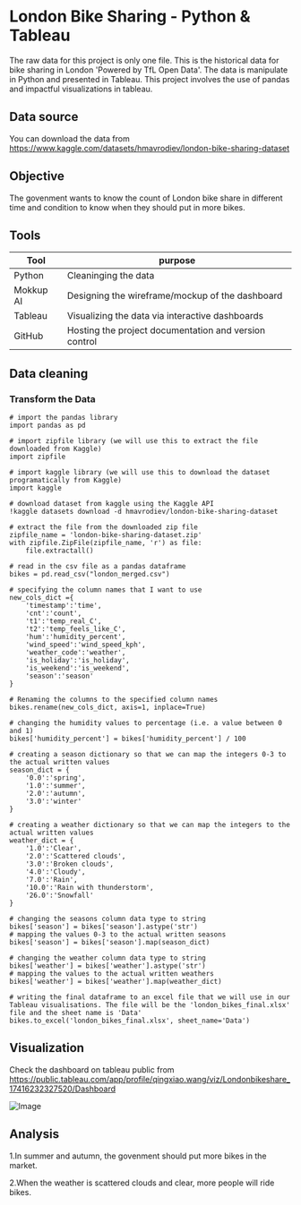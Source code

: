 # London Bike Sharing - Python & Tableau
The raw data for this project is only one file. This is the historical data for bike sharing in London 'Powered by TfL Open Data'. The data is manipulate in Python and presented in Tableau. This project involves the use of pandas and impactful visualizations in tableau.

## Data source
You can download the data from https://www.kaggle.com/datasets/hmavrodiev/london-bike-sharing-dataset

## Objective
The govenment wants to know the count of London bike share in different time and condition to know when they should put in more bikes.

## Tools
|Tool       |purpose                                                |
|-----------|-------------------------------------------------------|
|Python   |   Cleaninging the data|
|Mokkup AI|   Designing the wireframe/mockup of the dashboard|
|Tableau |   Visualizing the data via interactive dashboards|
|GitHub|      Hosting the project documentation and version control|

## Data cleaning
### Transform the Data
```
# import the pandas library
import pandas as pd

# import zipfile library (we will use this to extract the file downloaded from Kaggle)
import zipfile

# import kaggle library (we will use this to download the dataset programatically from Kaggle)
import kaggle

# download dataset from kaggle using the Kaggle API
!kaggle datasets download -d hmavrodiev/london-bike-sharing-dataset

# extract the file from the downloaded zip file
zipfile_name = 'london-bike-sharing-dataset.zip'
with zipfile.ZipFile(zipfile_name, 'r') as file:
    file.extractall()

# read in the csv file as a pandas dataframe
bikes = pd.read_csv("london_merged.csv")

# specifying the column names that I want to use
new_cols_dict ={
    'timestamp':'time',
    'cnt':'count', 
    't1':'temp_real_C',
    't2':'temp_feels_like_C',
    'hum':'humidity_percent',
    'wind_speed':'wind_speed_kph',
    'weather_code':'weather',
    'is_holiday':'is_holiday',
    'is_weekend':'is_weekend',
    'season':'season'
}

# Renaming the columns to the specified column names
bikes.rename(new_cols_dict, axis=1, inplace=True)

# changing the humidity values to percentage (i.e. a value between 0 and 1)
bikes['humidity_percent'] = bikes['humidity_percent'] / 100

# creating a season dictionary so that we can map the integers 0-3 to the actual written values
season_dict = {
    '0.0':'spring',
    '1.0':'summer',
    '2.0':'autumn',
    '3.0':'winter'
}

# creating a weather dictionary so that we can map the integers to the actual written values
weather_dict = {
    '1.0':'Clear',
    '2.0':'Scattered clouds',
    '3.0':'Broken clouds',
    '4.0':'Cloudy',
    '7.0':'Rain',
    '10.0':'Rain with thunderstorm',
    '26.0':'Snowfall'
}

# changing the seasons column data type to string
bikes['season'] = bikes['season'].astype('str')
# mapping the values 0-3 to the actual written seasons
bikes['season'] = bikes['season'].map(season_dict)

# changing the weather column data type to string
bikes['weather'] = bikes['weather'].astype('str')
# mapping the values to the actual written weathers
bikes['weather'] = bikes['weather'].map(weather_dict)

# writing the final dataframe to an excel file that we will use in our Tableau visualisations. The file will be the 'london_bikes_final.xlsx' file and the sheet name is 'Data'
bikes.to_excel('london_bikes_final.xlsx', sheet_name='Data')
```

## Visualization
Check the dashboard on tableau public from https://public.tableau.com/app/profile/qingxiao.wang/viz/Londonbikeshare_17416232327520/Dashboard

![Image](https://github.com/user-attachments/assets/2d88a081-484b-45b3-abe5-ec9498e29d52)

## Analysis
1.In summer and autumn, the govenment should put more bikes in the market.

2.When the weather is scattered clouds and clear, more people will ride bikes.
